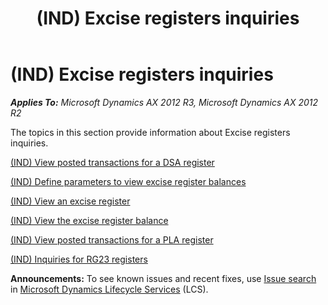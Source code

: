 ﻿---
title: (IND) Excise registers inquiries
TOCTitle: (IND) Excise registers inquiries
ms:assetid: d643860f-4732-4a6f-89ce-39607cb9f9ce
ms:mtpsurl: https://technet.microsoft.com/en-us/library/JJ664951(v=AX.60)
ms:contentKeyID: 49386280
ms.date: 04/18/2014
mtps_version: v=AX.60
---

# (IND) Excise registers inquiries 


_**Applies To:** Microsoft Dynamics AX 2012 R3, Microsoft Dynamics AX 2012 R2_

The topics in this section provide information about Excise registers inquiries.

[(IND) View posted transactions for a DSA register](ind-view-posted-transactions-for-a-dsa-register.md)

[(IND) Define parameters to view excise register balances](ind-define-parameters-to-view-excise-register-balances.md)

[(IND) View an excise register](ind-view-an-excise-register.md)

[(IND) View the excise register balance](ind-view-the-excise-register-balance.md)

[(IND) View posted transactions for a PLA register](ind-view-posted-transactions-for-a-pla-register.md)

[(IND) Inquiries for RG23 registers](ind-inquiries-for-rg23-registers.md)

  
**Announcements:** To see known issues and recent fixes, use [Issue search](http://go.microsoft.com/fwlink/?linkid=389258) in [Microsoft Dynamics Lifecycle Services](http://go.microsoft.com/fwlink/?linkid=306505) (LCS).

